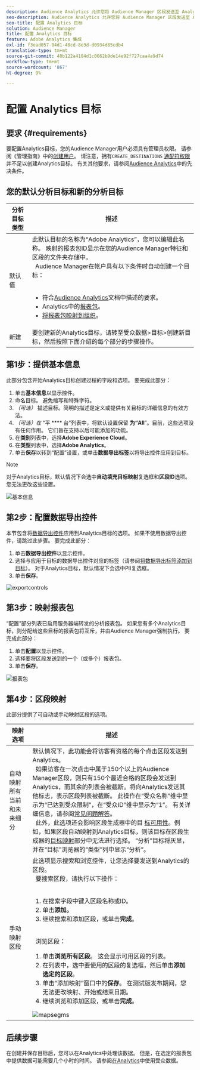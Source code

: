 ```yaml
---
description: Audience Analytics 允许您将 Audience Manager 区段发送至 Analytics。要使用此功能，请在 Audience Manager 中创建一个 Analytics 目标，然后再将区段映射到该目标。
seo-description: Audience Analytics 允许您将 Audience Manager 区段发送至 Analytics。要使用此功能，请在 Audience Manager 中创建一个 Analytics 目标，然后再将区段映射到该目标。
seo-title: 配置 Analytics 目标
solution: Audience Manager
title: 配置 Analytics 目标
feature: Adobe Analytics 集成
exl-id: f3ead057-04d1-40cd-8e3d-d0934d85cdb4
translation-type: tm+mt
source-git-commit: 48b122a4184d1c0662b9de14e92f727caa4a9d74
workflow-type: tm+mt
source-wordcount: '867'
ht-degree: 9%

---
```


# 配置 Analytics 目标

## 要求 {#requirements}

要配置Analytics目标，您的Audience Manager用户必须具有管理员权限。 请参阅《管理指南》中的[创建用户](/help/using/features/administration/administration-overview.md#create-users)。 请注意，拥有`CREATE_DESTINATIONS` [通配符权限](/help/using/features/administration/administration-overview.md#wild-card-permissions)并不足以创建Analytics目标。
有关其他要求，请参阅[Audience Analytics](https://docs.adobe.com/content/help/en/analytics/integration/audience-analytics/mc-audiences-aam.html)中的先决条件。

## 您的默认分析目标和新的分析目标

| 分析目标类型 | 描述 |
|---|---|
| 默认值 | 此默认目标的名称为“Adobe Analytics”，您可以编辑此名称。 映射的报表包ID显示在您的Audience Manager特征和区段的文件夹存储中。 <br>  Audience Manager在帐户具有以下条件时自动创建一个目标：  <br>  <ul><li>符合[Audience Analytics](https://docs.adobe.com/content/help/en/analytics/integration/audience-analytics/mc-audiences-aam.html)文档中描述的要求。</li><li>Analytics中的[报表包](https://docs.adobe.com/content/help/en/analytics/admin/manage-report-suites/report-suites-admin.html)。</li><li>[将报表包映射到组织](https://docs.adobe.com/content/help/en/core-services/interface/about-core-services/report-suite-mapping.html)。</li></ul> |
| 新建 | 要创建新的Analytics目标，请转至受众数据>目标>创建新目标，然后按照下面介绍的每个部分的步骤操作。 |

## 第1步：提供基本信息

此部分包含开始Analytics目标创建过程的字段和选项。 要完成此部分：

1. 单击&#x200B;**基本信息**&#x200B;以显示控件。
2. 命名目标。 避免缩写和特殊字符。
3. *（可选）* 描述目标。简明的描述是定义或提供有关目标的详细信息的有效方法。
4. *（可选）在* “平 **** 台”列表中，将默认设置保留 **为“All**”。目前，这些选项没有任何作用。 它们旨在支持以后可能添加的功能。
5. 在&#x200B;**类别**&#x200B;列表中，选择&#x200B;**Adobe Experience Cloud**。
6. 在&#x200B;**类型**&#x200B;列表中，选择&#x200B;**Adobe Analytics**。
7. 单击&#x200B;**保存**&#x200B;以转到“配置”设置，或单击&#x200B;**数据导出标签**&#x200B;以将导出控件应用到目标。

>[!NOTE]
>
>对于Analytics目标，默认情况下会选中&#x200B;**自动填充目标映射**&#x200B;复选框和&#x200B;**区段ID**&#x200B;选项。 您无法更改这些设置。

![基本信息](assets/basicinformation.png)

## 第2步：配置数据导出控件

本节包含将[数据导出控件](/help/using/features/data-export-controls.md)应用到Analytics目标的选项。 如果不使用数据导出控件，请跳过此步骤。 要完成此部分：

1. 单击&#x200B;**数据导出控件**&#x200B;以显示控件。
1. 选择与应用于目标的数据导出控件对应的标签（请参阅[将数据导出标签添加到目标](/help/using/features/destinations/add-data-export-labels.md)）。 对于Analytics目标，默认情况下会选中PII复选框。
1. 单击&#x200B;**保存**。

![exportcontrols](assets/exportControls.png)

## 第3步：映射报表包

“配置”部分列表已启用服务器端转发的分析报表包。 如果您有多个Analytics目标，则分配给这些目标的报表包将互斥，并由Audience Manager强制执行。 要完成此部分：

1. 单击&#x200B;**配置**&#x200B;以显示控件。
1. 选择要将区段发送到的一个（或多个）报表包。
1. 单击&#x200B;**保存**。

![报表包](assets/reportSuites.png)

## 第4步：区段映射

此部分提供了可自动或手动映射区段的选项。

| 映射选项 | 描述 |
|---|---|
| 自动映射所有当前和未来细分 | 默认情况下，此功能会将访客有资格的每个点击区段发送到Analytics。 <br>  如果访客在一次点击中属于150个以上的Audience Manager区段，则只有150个最近合格的区段会发送到Analytics，而其余的列表会被截断。将向Analytics发送其他标志，表示区段列表被截断。 此操作在“受众名称”维中显示为“已达到受众限制”，在“受众ID”维中显示为“1”。 有关详细信息，请参阅[常见问题解答](https://docs.adobe.com/content/help/en/analytics/integration/audience-analytics/audience-analytics-workflow/mc-audiences-faqs.html)。 <br>  此外，此选项还会影响区段生成器中的目 [标可用性](/help/using/features/segments/segment-builder.md)。例如，如果区段自动映射到Analytics目标，则该目标在区段生成器的[目标映射](/help/using/features/segments/segment-builder.md#segment-builder-controls-destinations)部分中无法进行选择。 “分析”目标将灰显，并在“目标”浏览器的“类型”列中显示“分析”。 |
| 手动映射区段 | 此选项显示搜索和浏览控件，让您选择要发送到Analytics的区段。 <br>  要搜索区段，请执行以下操作：  <br>  <ol><li>在搜索字段中键入区段名称或ID。</li><li>单击<b>添加。</b></li><li>继续搜索和添加区段，或单击<b>完成</b>。</li></ol><br>  浏览区段： <ol><li>单击<b>浏览所有区段</b>。 这会显示可用区段的列表。</li><li>在列表中，选中要使用的区段的复选框，然后单击<b>添加选定的区段</b>。</li><li>单击“添加映射”窗口中的<b>保存</b>。 在测试版发布期间，您无法更改映射、开始或结束日期。</li><li>继续浏览和添加区段，或单击<b>完成</b>。</li></ol> ![mapsegms](assets/mapSegments.png) |

## 后续步骤

在创建并保存目标后，您可以在Analytics中处理该数据。 但是，在选定的报表包中提供数据可能需要几个小时的时间。 请参阅[在Analytics](https://docs.adobe.com/content/help/en/analytics/integration/audience-analytics/audience-analytics-workflow/use-audience-data-analytics.html)中使用受众数据。
